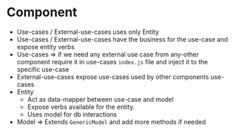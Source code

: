 # Component

- Use-cases / External-use-cases uses only Entity
- Use-cases / External-use-cases have the business for the use-case and expose entity verbs
- Use-cases => if we need any external use case from any-other component require it in use-cases `index.js` file and inject it to the specific use-case
- External-use-cases expose use-cases used by other components use-cases
- Entity
  - Act as data-mapper between use-case and model
  - Expose verbs available for the entity.
  - Uses model for db interactions
- Model => Extends `GenericModel` and add more methods if needed
